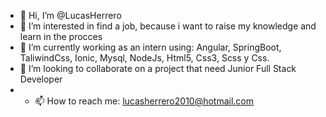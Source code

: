 - 👋 Hi, I’m @LucasHerrero
- 👀 I’m interested in find a job, because i want to raise my knowledge and learn in the procces
- 🌱 I’m currently working as an intern using: Angular, SpringBoot, TaliwindCss, Ionic, Mysql, NodeJs, Html5, Css3, Scss y Css.
- 💞️ I’m looking to collaborate on a project that need Junior Full Stack Developer
- - 📫 How to reach me: lucasherrero2010@hotmail.com

<!---
LucasHerrero/LucasHerrero is a ✨ special ✨ repository because its `README.md` (this file) appears on your GitHub profile.
You can click the Preview link to take a look at your changes.
--->
